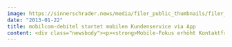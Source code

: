 ```yaml
---
image: https://sinnerschrader.news/media/filer_public_thumbnails/filer_public/95/aa/95aaedd5-cf1c-463d-8dc5-d02c07fabe0a/varfoldersdjk8pxf42x64d8fxslz8jcc8fc0000gnttmpes0bed__480x288_q85_crop_subsampling-2_upscale.png
date: "2013-01-22"
title: mobilcom-debitel startet mobilen Kundenservice via App
content: <div class="newsbody"><p><strong>Mobile-Fokus erhöht Kontaktfrequenz.</strong></p><p>Die Kunden von mobilcom-debitel tragen ihren Kundenservice künftig 24/7 bei sich. Deutschlands größter netzunabhängiger Telekommunikationsanbieter startet die App “Mein md” für iOS und Android - konzipiert, gestaltet und entwickelt von SinnerSchrader Mobile.</p><p>“Mein md” bietet alle Funktionen zur bequemen Tarifverwaltung. Nutzer können ihren Vertrag einsehen und verlängern, einfach Zusatzoptionen buchen und Rechnungen einsehen.</p><p>Mit “Mein md” bietet mobilcom-debitel seinen Kunden so auch unterwegs exzellenten Service und erhöht gleichzeitig die Kontaktfrequenz in seinen Filialen. Denn neben einem intuitiven Shop-Finder bietet die App ihren Nutzern Boni und Gutscheine, z.B. für Zubehör, die in einer mobilcom-debitel-Filiale eingelöst werden können.</p><p>mobilcom-debitel und SinnerSchrader Mobile setzen auf ein klares Design und eine fein abgestimmte User Experience, um eine schnelle Navigation in der App zu ermöglichen.</p><p>Karsten Darga, Leiter Onlinemarketing und -vertrieb bei mobilcom-debitel&#58;<br/>"Wir suchen den permanenten Dialog mit unseren Kunden. Diese App ist dafür ein wichtiger Baustein. Mit ihr bieten wir einen hervorragenden mobilen Service durch Übersicht und Transparenz im Vertrag. Gleichzeitig erhöhen wir die Attraktivität eines Filialbesuchs, indem wir diesen durch Gutscheine incentivieren. Eine Kombination, von der alle profitieren."</p><p>Laurent Burdin, Geschäftsführer SinnerSchrader Mobile&#58;<br/>"Diese neuen Applikationen machen den mobilen Self-Service hochattraktiv&#58; überall nutzbar, schneller Zugang und sehr übersichtliche Darstellung. Sie sind eine kundenorientierte Erweiterung des Serviceporfolios, inklusive besonderer Highlights, z.B. den "Mobile-Only"-Gutscheinen.”</p><p><strong>Download&#58; </strong></p><ul><li>Bildmaterial <a href="http&#58;//www.sinnerschrader-mobile.com/files/2013/01/mobilcom-debitel-by-SinnerSchraderMobile.jpeg">1</a>, <a href="http&#58;//www.sinnerschrader-mobile.com/files/2013/01/Mobilcom-Debitel-Logo.png">2</a></li><li>Mein md&#58; <a href="https://itunes.apple.com/de/app/mein-md/id582955183?mt=8">iOS</a> / <a href="https://play.google.com/store/apps/details?id=de.md.meinmd">Android</a></li></ul><p><strong>Über mobilcom-debitel&#58;<br/></strong>Die freenet Group ist mit der Marke mobilcom-debitel der größte netzunabhängige Telekommunikationsanbieter in Deutschland und vermarktet als Mobilfunk-Service-Provider neben eigenen Angeboten und Dienstleistungen auch Mobilfunk- und Datenprodukte aller deutschen Netzbetreiber. Das Unternehmen bietet in seinen Shops und in breiter Präsenz in Fachhandel, Elektronik- und Flächenmärkten Unabhängigkeit und Kompetenz bei der Kundenberatung und Auswahl der Produkte.</p><p><strong>Über SinnerSchrader Mobile<br/></strong>SinnerSchrader Mobile in Berlin ist eine Full-Service Mobile Agentur&#58; Strategie, Konzeption, Design und technische Entwicklung von Mobile Applikationen (Apps), mobile Websites und Services. Sie arbeitet sowohl für aufstrebende Start-ups als auch für etablierte Industriekunden.</p><p><a href="http&#58;//sinnerschrader-mobile.com/">http&#58;//sinnerschrader-mobile.com/</a></p></div>
---
```

